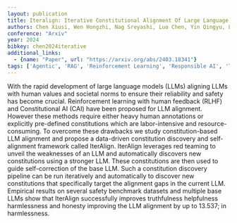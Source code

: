 ```yaml
---
layout: publication
title: Iteralign: Iterative Constitutional Alignment Of Large Language Models
authors: Chen Xiusi, Wen Hongzhi, Nag Sreyashi, Luo Chen, Yin Qingyu, Li Ruirui, Li Zheng, Wang Wei
conference: "Arxiv"
year: 2024
bibkey: chen2024iterative
additional_links:
  - {name: "Paper", url: "https://arxiv.org/abs/2403.18341"}
tags: ['Agentic', 'RAG', 'Reinforcement Learning', 'Responsible AI', 'Tools']
---
```

With the rapid development of large language models (LLMs) aligning LLMs with human values and societal norms to ensure their reliability and safety has become crucial. Reinforcement learning with human feedback (RLHF) and Constitutional AI (CAI) have been proposed for LLM alignment. However these methods require either heavy human annotations or explicitly pre-defined constitutions which are labor-intensive and resource-consuming. To overcome these drawbacks we study constitution-based LLM alignment and propose a data-driven constitution discovery and self-alignment framework called IterAlign. IterAlign leverages red teaming to unveil the weaknesses of an LLM and automatically discovers new constitutions using a stronger LLM. These constitutions are then used to guide self-correction of the base LLM. Such a constitution discovery pipeline can be run iteratively and automatically to discover new constitutions that specifically target the alignment gaps in the current LLM. Empirical results on several safety benchmark datasets and multiple base LLMs show that IterAlign successfully improves truthfulness helpfulness harmlessness and honesty improving the LLM alignment by up to 13.537; in harmlessness.
